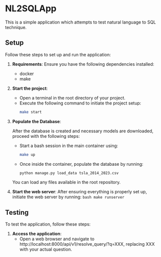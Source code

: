 # NL2SQLApp

This is a simple application which attempts to test natural language to SQL technique.

## Setup

Follow these steps to set up and run the application:

1. **Requirements**:
    Ensure you have the following dependencies installed:
   - docker
   - make

2. **Start the project**:
   - Open a terminal in the root directory of your project.
   - Execute the following command to initiate the project setup:
        ```bash
        make start
        ```

3. **Populate the Database**:

    After the database is created and necessary models are downloaded, proceed with the following steps:

    - Start a bash session in the main container using:
        ```bash
        make up
        ```

    - Once inside the container, populate the database by running:
        ```bash
        python manage.py load_data tsla_2014_2023.csv
        ```

    You can load any files available in the root repository.

3. **Start the web server**:
    After ensuring everything is properly set up, initiate the web server by running:
        ```bash
        make runserver
        ```


## Testing

To test the application, follow these steps:

1. **Access the application**:
   - Open a web browser and navigate to http://localhost:8000/api/v1/resolve_query/?q=XXX, replacing XXX with your actual question.


